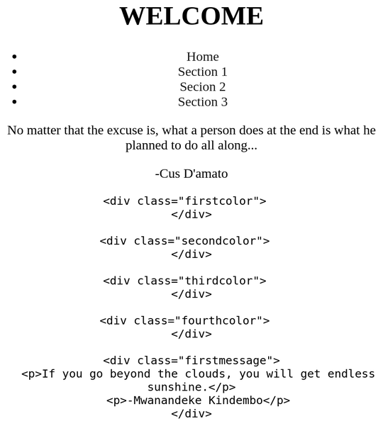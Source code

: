 
<html lang="en">
<head>
<title>Page Title</title>
<meta charset="UTF-8">
<link href="ermmy.css" rel="stylesheet" />
<link rel="preconnect" href="https://fonts.gstatic.com">
<link href="https://fonts.googleapis.com/css2?family=Rock+Salt&display=swap" rel="stylesheet">
<link rel="preconnect" href="https://fonts.gstatic.com">
<link href="https://fonts.googleapis.com/css2?family=Nothing+You+Could+Do&family=Rock+Salt&display=swap" rel="stylesheet">

</head>
<body>
    <style>
    body { 
    background: white;
    color: black;
    text-align: center;
    font-family: "Comic Sans MS";
    font-size: 30px;
  }

  .header{
      padding: 50px;
      background: linear-gradient(to right, black , rgb(105, 14, 190));;
      color: white;
      width: 100%;
  }
  
  /* Style the body */
  .pic {
    height: 100px;
    width: 100px;
  }

  ul {
    list-style-type: none;
    margin: 0;
    padding: 0;
    overflow: hidden;
    background-color: #333;
    margin-bottom: 100px;
  }
  
  li {
    float: left;
  }
  
  li a {
    display: block;
    color: white;
    text-align: center;
    padding: 14px 16px;
    text-decoration: none;
    font-size: 20px;
  }
  
  li a:hover {
    background-color: #111;
  }

  .picture1{
    font-family: "Rock Salt";
    font-size: 20px;
    text-align: center;
    margin-bottom: 100px;
    padding: 300px;
  }

  .firstinfo{
    background: black;
    padding-bottom: 300px;
    display: block;
    color: white;
    text-align: left;
  }

  .firstcolor{
    background: linear-gradient(to right, black , rgb(105, 14, 190));;
    height: 300px;
    width: 300px;
    border: 5px solid white;
    position: relative;
    left: 70px;
    top: 100px;
  }

  .secondcolor{
    background: linear-gradient(to right, black , rgb(189, 28, 17));;
    height: 300px;
    width: 300px;
    border: 5px solid white;
    position: relative;
    left: 510px;
    bottom: 210px;

  }

  .thirdcolor{
    background: linear-gradient(to right, rgb(12, 70, 194) , rgb(58, 167, 218));;
    height: 300px;
    width: 300px;
    border: 5px solid white;
    position: relative;
    left: 950px;
    bottom: 520px;  

  }

  .fourthcolor{
    background: linear-gradient(to right, rgb(27, 211, 243) , rgb(140, 236, 136));;
    height: 300px;
    width: 300px;
    border: 5px solid white;
    position: relative;
    left: 1400px;  
    bottom: 830px;
  }
  
  .firstmessage{
    font-family: "Nothing You Could Do";
    text-align: center;
    position: relative;
    bottom: 700px;
  }
  </style>
  
  <div class="header">
    <h1>WELCOME</h1>
  </div>

  <ul class= "hori-tab">
    <li><a>Home</a></li>
    <li><a class = "tabspace">Section 1</a></li>
    <li><a class = "tabspace">Secion 2</a></li>
    <li><a class = "tabspace">Section 3</a></li>
  </ul>

  <div class="picture1">
    <p>No matter that the excuse is, what a person does at the end is what he planned to do all along...</p>
    <p>-Cus D'amato</p>
  </div>
  
  <div class="firstinfo">
    <p></p>

    <div class="firstcolor">  
    </div>
  
    <div class="secondcolor">  
    </div>

    <div class="thirdcolor">  
    </div>

    <div class="fourthcolor">  
    </div>

    <div class="firstmessage">
      <p>If you go beyond the clouds, you will get endless sunshine.</p>
      <p>-Mwanandeke Kindembo</p>
    </div>

  </div>












 <!--
    <div class="pic">
    <img src="ermmypic.jpg"  width="200" height="200"/>
  </div>
 -->


  

</body>
</html>
